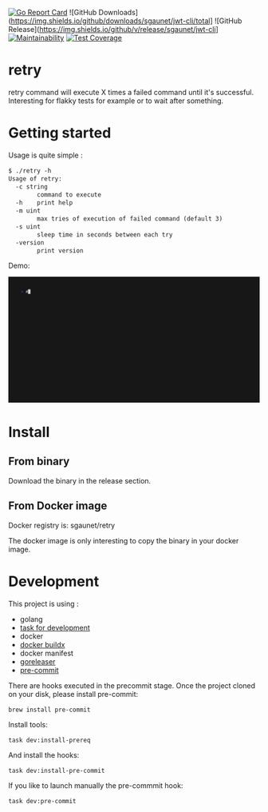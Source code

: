 [![Go Report Card](https://goreportcard.com/badge/github.com/sgaunet/retry)](https://goreportcard.com/report/github.com/sgaunet/retry)
![GitHub Downloads](https://img.shields.io/github/downloads/sgaunet/jwt-cli/total]
![GitHub Release](https://img.shields.io/github/v/release/sgaunet/jwt-cli]
[![Maintainability](https://api.codeclimate.com/v1/badges/0e256e045884b149b015/maintainability)](https://codeclimate.com/github/sgaunet/retry/maintainability)
[![Test Coverage](https://api.codeclimate.com/v1/badges/0e256e045884b149b015/test_coverage)](https://codeclimate.com/github/sgaunet/retry/test_coverage)

# retry

retry command will execute X times a failed command until it's successful. Interesting for flakky tests for example or to wait after something.

# Getting started

Usage is quite simple :

```
$ ./retry -h
Usage of retry:
  -c string
        command to execute
  -h    print help
  -m uint
        max tries of execution of failed command (default 3)
  -s uint
        sleep time in seconds between each try
  -version
        print version
```

Demo:

![demo](doc/demo.gif)

# Install

## From binary 

Download the binary in the release section. 

## From Docker image

Docker registry is: sgaunet/retry

The docker image is only interesting to copy the binary in your docker image.

# Development

This project is using :

* golang
* [task for development](https://taskfile.dev/#/)
* docker
* [docker buildx](https://github.com/docker/buildx)
* docker manifest
* [goreleaser](https://goreleaser.com/)
* [pre-commit](https://pre-commit.com/)

There are hooks executed in the precommit stage. Once the project cloned on your disk, please install pre-commit:

```
brew install pre-commit
```

Install tools:

```
task dev:install-prereq
```

And install the hooks:

```
task dev:install-pre-commit
```

If you like to launch manually the pre-commmit hook:

```
task dev:pre-commit
```
